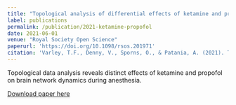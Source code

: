 ```yaml
---
title: "Topological analysis of differential effects of ketamine and propofol anaesthesia on brain dynamics"
label: publications
permalink: /publication/2021-ketamine-propofol
date: 2021-06-01
venue: "Royal Society Open Science"
paperurl: 'https://doi.org/10.1098/rsos.201971'
citation: 'Varley, T.F., Denny, V., Sporns, O., & Patania, A. (2021). Topological analysis of differential effects of ketamine and propofol anaesthesia on brain dynamics. Royal Society Open Science, 8(6), 201971.'
---
```


Topological data analysis reveals distinct effects of ketamine and propofol on brain network dynamics during anesthesia.

[Download paper here](https://doi.org/10.1098/rsos.201971)
